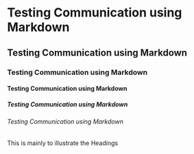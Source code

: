 # Testing Communication using Markdown #

## Testing Communication using Markdown ##

### Testing Communication using Markdown ###

#### Testing Communication using Markdown ####

##### Testing Communication using Markdown #####

###### Testing Communication using Markdown ######





This is mainly to illustrate the Headings
